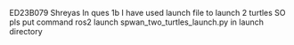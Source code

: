 ED23B079 Shreyas
In ques 1b I have used launch file to launch 2 turtles
SO pls put command ros2 launch spwan_two_turtles_launch.py in launch directory

